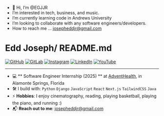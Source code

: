 - 👋 Hi, I’m @EGJJR
-  I’m interested in tech, business, and music.
-  I’m currently learning code in Andrews University
-  I’m looking to collaborate with any software engineers/developers.
-  How to reach me ... josepheddjr@gmail.com

  # Edd Joseph/ README.md

[![GitHub](https://img.shields.io/badge/GitHub-000?style=for-the-badge&logo=github&logoColor=white)](https://github.com/EGJJR)
[![GitLab](https://img.shields.io/badge/GitLab-330F63?style=for-the-badge&logo=gitlab&logoColor=white)](https://gitlab.com/EGJJR)
[![Instagram](https://img.shields.io/badge/Instagram-E4405F?style=for-the-badge&logo=instagram&logoColor=white)](https://instagram.com/eddjosephjr/)
[![LinkedIn](https://img.shields.io/badge/LinkedIn-0077B5?style=for-the-badge&logo=linkedin&logoColor=white)](https://linkedin.com/in/edd-joseph/)
[![YouTube](https://img.shields.io/badge/YouTube-FF0000?style=for-the-badge&logo=youtube&logoColor=white)](https://youtube.com/@eddjosephjr/)

---

- 💻 ** Software Engineer Internship (2025) ** at [AdventHealth](https://www.adventhealth.com/), in Alamonte Springs, Florida
- 🛠️ I build with: `Python` `Django` `JavaScript` `React` `Next.js` `TailwindCSS` `Java`
- ⚡ **Hobbies**: I enjoy cinematography, reading, playing basketball, playing the piano, and running :)
- 📬 **Reach out to me**: [josepheddjr@gmail.com](mailto:josepheddjr@gmail.com)


<!---
EGJJR/EGJJR is a ✨ special ✨ repository because its `README.md` (this file) appears on your GitHub profile.
You can click the Preview link to take a look at your changes.
--->
